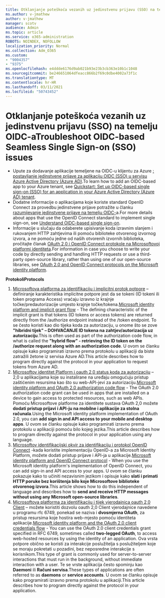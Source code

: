 ```yaml
---
title: Otklanjanje poteškoća vezanih uz jedinstvenu prijavu (SSO) na temelju OIDC-a
ms.author: v-jmathew
author: v-jmathew
manager: scotv
audience: Admin
ms.topic: article
ms.service: o365-administration
ROBOTS: NOINDEX, NOFOLLOW
localization_priority: Normal
ms.collection: Adm_O365
ms.custom:
- "9004357"
- "9375"
ms.openlocfilehash: e4ddde6176d9ab021b93e23b3cb363e10b1c1048
ms.sourcegitcommit: be246651064dfeacc866b2f69c0dbe4002a73f1c
ms.translationtype: MT
ms.contentlocale: hr-HR
ms.lasthandoff: 03/11/2021
ms.locfileid: "50743452"
---
```

# <a name="troubleshoot-oidc-based-seamless-single-sign-on-sso-issues"></a><span data-ttu-id="e6de4-102">Otklanjanje poteškoća vezanih uz jedinstvenu prijavu (SSO) na temelju OIDC-a</span><span class="sxs-lookup"><span data-stu-id="e6de4-102">Troubleshoot OIDC-based Seamless Single Sign-on (SSO) issues</span></span>

- <span data-ttu-id="e6de4-103">Upute za dodavanje aplikacije temeljene na OIDC-u klijentu za Azure [: postavljanje jedinstvene prijave za aplikaciju OIDC (SSO) u servisu Azure Active Directory (Azure AD)](https://docs.microsoft.com/azure/active-directory/manage-apps/add-application-portal-setup-oidc-sso).</span><span class="sxs-lookup"><span data-stu-id="e6de4-103">To learn how to add an OIDC-based app to your Azure tenant, see [Quickstart: Set up OIDC-based single sign-on (SSO) for an application in your Azure Active Directory (Azure AD) tenant](https://docs.microsoft.com/azure/active-directory/manage-apps/add-application-portal-setup-oidc-sso).</span></span>
- <span data-ttu-id="e6de4-104">Dodatne informacije o aplikacijama koje koriste standard OpenID Connect za provedbu jedinstvene prijave potražite u članku [razumijevanje jedinstvene prijave na temelju OIDC-](https://docs.microsoft.com/azure/active-directory/manage-apps/configure-oidc-single-sign-on)a.</span><span class="sxs-lookup"><span data-stu-id="e6de4-104">For more details about apps that use the OpenID Connect standard to implement single sign-on, see [Understand OIDC-based single sign-on](https://docs.microsoft.com/azure/active-directory/manage-apps/configure-oidc-single-sign-on).</span></span>
- <span data-ttu-id="e6de4-105">Informacije u slučaju da odaberete upisivanje koda izravnim slanjem i rukovanjem HTTP zahtjevima ili pomoću biblioteke otvorenog izvornog izvora, a ne pomoću jedne od naših otvorenih izvornih biblioteka, pročitajte članak [OAuth 2,0 i OpenID Connect protokole na Microsoftovoj platformi identiteta](https://docs.microsoft.com/azure/active-directory/develop/active-directory-v2-protocols).</span><span class="sxs-lookup"><span data-stu-id="e6de4-105">For information in case you choose to write your code by directly sending and handling HTTP requests or use a third-party open-source library, rather than using one of our open-source libraries, see [OAuth 2.0 and OpenID Connect protocols on the Microsoft identity platform](https://docs.microsoft.com/azure/active-directory/develop/active-directory-v2-protocols).</span></span>

<span data-ttu-id="e6de4-106">**Protokoli**</span><span class="sxs-lookup"><span data-stu-id="e6de4-106">**Protocols**</span></span>

1. <span data-ttu-id="e6de4-107">[Microsoftova platforma za identifikaciju i implicitni protok potpore](https://docs.microsoft.com/azure/active-directory/develop/v2-oauth2-implicit-grant-flow) – definiranje karakteristika implicitne potpore jest da se tokeni (ID tokeni ili token programa Access) vraćaju izravno iz krajnje točke/predautorizacije umjesto krajnje točke/tokena.</span><span class="sxs-lookup"><span data-stu-id="e6de4-107">[Microsoft identity platform and implicit grant flow](https://docs.microsoft.com/azure/active-directory/develop/v2-oauth2-implicit-grant-flow) - The defining characteristic of the implicit grant is that tokens (ID tokens or access tokens) are returned directly from the /authorize endpoint instead of the /token endpoint.</span></span> <span data-ttu-id="e6de4-108">To se često koristi kao dio tijeka koda za autorizaciju, u onome što se zove **"hibridni tijek" – DOHVAĆANJE ID tokena na zahtjev/autorizacija uz autorizaciju**.</span><span class="sxs-lookup"><span data-stu-id="e6de4-108">This is often used as part of the authorization code flow, in what is called the **"hybrid flow" - retrieving the ID token on the /authorize request along with an authorization code**.</span></span> <span data-ttu-id="e6de4-109">U ovom se članku opisuje kako programirati izravno prema protokolu u aplikaciji da biste zatražili žetone iz servisa Azure AD.</span><span class="sxs-lookup"><span data-stu-id="e6de4-109">This article describes how to program directly against the protocol in your application to request tokens from Azure AD.</span></span>
2. <span data-ttu-id="e6de4-110">[Microsoftov identitet Platform i oauth 2,0 status koda za autorizaciju](https://docs.microsoft.com/azure/active-directory/develop/v2-oauth2-auth-code-flow) – 2,0 u aplikacijama koje su instalirane na uređaju omogućuju pristup zaštićenim resursima kao što su web-API-jevi za autorizaciju.</span><span class="sxs-lookup"><span data-stu-id="e6de4-110">[Microsoft identity platform and OAuth 2.0 authorization code flow](https://docs.microsoft.com/azure/active-directory/develop/v2-oauth2-auth-code-flow) - The OAuth 2.0 authorization code grant can be used in apps that are installed on a device to gain access to protected resources, such as web APIs.</span></span> <span data-ttu-id="e6de4-111">Pomoću Microsoftove platforme za identitete sustava OAuth 2,0 možete **dodati pristup prijavi i API-ju na mobilne i aplikacije za stolna računala**.</span><span class="sxs-lookup"><span data-stu-id="e6de4-111">Using the Microsoft identity platform implementation of OAuth 2.0, you can **add sign in and API access to your mobile and desktop apps**.</span></span> <span data-ttu-id="e6de4-112">U ovom se članku opisuje kako programirati izravno prema protokolu u aplikaciji pomoću bilo kojeg jezika.</span><span class="sxs-lookup"><span data-stu-id="e6de4-112">This article describes how to program directly against the protocol in your application using any language.</span></span>
3. <span data-ttu-id="e6de4-113">[Microsoftov identifikacijski okvir za identifikaciju i protokol OpenID Connect](https://docs.microsoft.com/azure/active-directory/develop/v2-protocols-oidc) -kada koristite implementaciju OpenID-a za Microsoft Identity Platform, možete dodati pristup prijave i API-ja u aplikacije.</span><span class="sxs-lookup"><span data-stu-id="e6de4-113">[Microsoft identity platform and OpenID Connect protocol](https://docs.microsoft.com/azure/active-directory/develop/v2-protocols-oidc) - When you use the Microsoft identity platform's implementation of OpenID Connect, you can add sign-in and API access to your apps.</span></span> <span data-ttu-id="e6de4-114">U ovom se članku pokazuje kako to učiniti nezavisnim jezikom i opisuje kako **slati i primati HTTP poruke bez korištenja bilo koje Microsoftove biblioteke otvorenog izvora**.</span><span class="sxs-lookup"><span data-stu-id="e6de4-114">This article shows how to do this independent of language and describes how to **send and receive HTTP messages without using any Microsoft open-source libraries**.</span></span>
4. <span data-ttu-id="e6de4-115">[Microsoftova platforma za identifikaciju i tijek vjerodajnica oauth 2,0 Client](https://docs.microsoft.com/azure/active-directory/develop/v2-oauth2-client-creds-grant-flow) – možete koristiti dozvolu oauth 2,0 Client vjerodajnice navedene u programu rfc 6749, ponekad se naziva i **dvosmjerna OAuth**, za pristup resursima koje hostira web-mjesto pomoću identiteta aplikacije.</span><span class="sxs-lookup"><span data-stu-id="e6de4-115">[Microsoft identity platform and the OAuth 2.0 client credentials flow](https://docs.microsoft.com/azure/active-directory/develop/v2-oauth2-client-creds-grant-flow) - You can use the OAuth 2.0 client credentials grant specified in RFC 6749, sometimes called **two-legged OAuth**, to access web-hosted resources by using the identity of an application.</span></span> <span data-ttu-id="e6de4-116">Ova vrsta potpore obično se koristi za interakcije poslužitelja s poslužiteljem koje se moraju pokretati u pozadini, bez neposredne interakcije s korisnikom.</span><span class="sxs-lookup"><span data-stu-id="e6de4-116">This type of grant is commonly used for server-to-server interactions that must run in the background, without immediate interaction with a user.</span></span> <span data-ttu-id="e6de4-117">Te se vrste aplikacija često spominju kao **Daemoni** ili **Računi servisa**.</span><span class="sxs-lookup"><span data-stu-id="e6de4-117">These types of applications are often referred to as **daemons** or **service accounts**.</span></span> <span data-ttu-id="e6de4-118">U ovom se članku opisuje kako programirati izravno prema protokolu u aplikaciji.</span><span class="sxs-lookup"><span data-stu-id="e6de4-118">This article describes how to program directly against the protocol in your application.</span></span>
